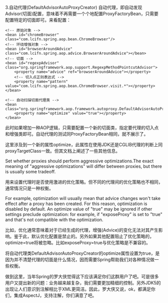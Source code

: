 3.自动代理(DefaultAdvisorAutoProxyCreator)
自动代理，即自动发现Advisor(切面)配置，意味着不再需要一个个地配置ProxyFactoryBean，只需要配置特定的切面即可。来看配置：

<?xml version="1.0" encoding="UTF-8"?>
<beans xmlns="http://www.springframework.org/schema/beans"
	xmlns:xsi="http://www.w3.org/2001/XMLSchema-instance" 
	xmlns:aop="http://www.springframework.org/schema/aop"
	xsi:schemaLocation="
	http://www.springframework.org/schema/beans
	http://www.springframework.org/schema/beans/spring-beans-3.0.xsd
	http://www.springframework.org/schema/aop
	http://www.springframework.org/schema/aop/spring-aop-3.0.xsd">
	
	<!-- 原始对象 -->
	<bean id="chromeBrowser" class="com.lcifn.spring.aop.bean.ChromeBrowser"/>
	<!-- 环绕增强对象 -->
	<bean id="browserAroundAdvice" class="com.lcifn.spring.aop.advice.BrowserAroundAdvice"></bean>
	<!-- 切面 -->
	<bean id="regexpAdvisor" class="org.springframework.aop.support.RegexpMethodPointcutAdvisor">
		<property name="advice" ref="browserAroundAdvice"></property>
		<!-- 切入点正则表达式 -->
		<property name="pattern" value="com.lcifn.spring.aop.bean.ChromeBrowser.visit.*"></property>
	</bean>
	
	<!-- 自动扫描切面代理类 -->
	<bean class="org.springframework.aop.framework.autoproxy.DefaultAdvisorAutoProxyCreator">
		<property name="optimize" value="true"></property>
	</bean>
</beans>
此时如果增加一种AOP逻辑，只需要配置一个新的切面类，指定要代理的切入点和增强类即可。自动代理的测试同ProxyFactoryBean相同，就不展示了。

这里涉及到一个新的属性optimize，此属性在使用JDK还是CGLIB代理的判断上同proxyTargetClass一致。但其文档上阐述了一些其他信息。

Set whether proxies should perform aggressive optimizations.The exact meaning of "aggressive optimizations" will differ between proxies, but there is usually some tradeoff.

用来设置代理时是否使用激进的优化策略。但不同的代理间的优化策略也不相同，通常情况只是一种权衡。

For example, optimization will usually mean that advice changes won't take effect after a proxy has been created. For this reason, optimization is disabled by default. An optimize value of "true" may be ignored if other settings preclude optimization: for example, if "exposeProxy" is set to "true" and that's not compatible with the optimization.

比如，优化通常意味着对于已经生成的代理，增强(Advice)的变化无法对其产生影响。鉴于此，默认优化配置是禁止的。另外如果其他配置阻止了优化策略的，optimize=true将被忽略。比如exposeProxy=true与优化策略是不兼容的。

将自动代理类DefaultAdvisorAutoProxyCreator的optimize属性设置为true，是因为并不清楚代理的切面是什么情况，因而需要Spring帮助我们对各种情况做一些权衡。

做到这里，当年Spring的罗大侠觉得这下应该满足你们这群用户了吧。可是很多用户又提出新的问题：业务越来越复杂，我们需要更加精细的控制。另外JDK5的出现让人们意识到注解相比于XML更简洁。因此，罗大侠又说，ok，都满足你们，集成AspectJ，支持注解，你们满意了吧。